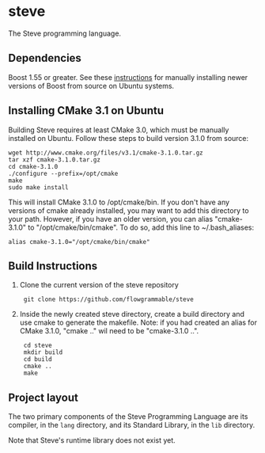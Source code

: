 steve
=====

The Steve programming language.


## Dependencies

Boost 1.55 or greater. See these
[instructions](https://coderwall.com/p/0atfug/installing-boost-1-55-from-source-on-ubuntu-12-04)
for manually installing newer versions of Boost from source on Ubuntu systems.

## Installing CMake 3.1 on Ubuntu

Building Steve requires at least CMake 3.0, which must be manually installed on Ubuntu. Follow these steps to build version 3.1.0 from source:

	wget http://www.cmake.org/files/v3.1/cmake-3.1.0.tar.gz
	tar xzf cmake-3.1.0.tar.gz
	cd cmake-3.1.0
	./configure --prefix=/opt/cmake
	make
	sudo make install
	
This will install CMake 3.1.0 to /opt/cmake/bin. If you don't have any versions of cmake already installed, you may want to add this directory to your path. However, if you have an older version, you can alias "cmake-3.1.0" to "/opt/cmake/bin/cmake". To do so, add this line to ~/.bash_aliases:
	
	alias cmake-3.1.0="/opt/cmake/bin/cmake"
	

## Build Instructions

1. Clone the current version of the steve repository

		git clone https://github.com/flowgrammable/steve
	
2. Inside the newly created steve directory, create a build directory and use cmake to generate the makefile. Note: if you had created an alias for CMake 3.1.0, "cmake .." wil need to be "cmake-3.1.0 ..".

		cd steve
		mkdir build
		cd build
		cmake ..
		make

## Project layout

The two primary components of the Steve Programming Language are
its compiler, in the `lang` directory, and its Standard Library,
in the `lib` directory.

Note that Steve's runtime library does not exist yet.

